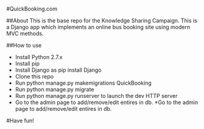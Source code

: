 #QuickBooking.com

##About
This is the base repo for the Knowledge Sharing Campaign. This is a Django app which implements an online bus booking site using modern MVC methods.

##How to use

* Install Python 2.7.x
* Install pip
* Install Django as pip install Django
* Clone this repo
* Run python manage.py makemigrations QuickBooking
* Run python manage.py migrate
* Run python manage.py runserver to launch the dev HTTP server
* Go to the admin page to add/remove/edit entires in db.
*Go to the admin page to add/remove/edit entires in db.


#Have fun!
